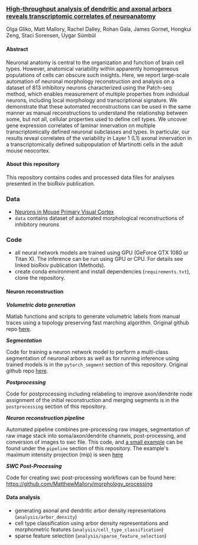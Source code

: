### [High-throughput analysis of dendritic and axonal arbors reveals transcriptomic correlates of neuroanatomy](https://www.biorxiv.org/content/10.1101/2022.03.07.482900v2)
Olga Gliko, Matt Mallory, Rachel Dalley, Rohan Gala, James Gornet, Hongkui Zeng, Staci Sorensen, Uygar Sümbül

#### Abstract
Neuronal anatomy is central to the organization and function of brain cell types. However, anatomical variability within apparently homogeneous populations of cells can obscure such insights. Here, we report large-scale automation of neuronal morphology reconstruction and analysis on a dataset of 813 inhibitory neurons characterized using the Patch-seq method, which enables measurement of multiple properties from individual neurons, including local morphology and transcriptional signature. We demonstrate that these automated reconstructions can be used in the same manner as manual reconstructions to understand the relationship between some, but not all, cellular properties used to define cell types. We uncover gene expression correlates of laminar innervation on multiple transcriptomically defined neuronal subclasses and types. In particular, our results reveal correlates of the variability in Layer 1 (L1) axonal innervation in a transcriptomically defined subpopulation of Martinotti cells in the adult mouse neocortex.


#### About this repository
This repository contains codes and processed data files for analyses presented in the bioRxiv publication.

### Data

 - [Neurons in Mouse Primary Visual Cortex](https://portal.brain-map.org/explore/classes/multimodal-characterization)
 - `data` contains dataset of automated morphological reconstructions of inhibitory neurons
 
 
### Code

- all neural network models are trained using GPU (GeForce GTX 1080 or Titan X). The inference can be run using GPU or CPU. For details see linked bioRxiv publication (Methods).
- create conda environment and install dependencies (`requirements.txt`), clone the repository.

#### Neuron reconstruction

***Volumetric data generation***

Matlab functions and scripts to generate volumetric labels from manual traces using a topology preserving fast marching algorithm.
Original github repo [here](https://github.com/rhngla/topo-preserve-fastmarching).

***Segmentation***

Code for training a neuron network model to perform a multi-class segmentation of neuronal arbors as well as for running inference using trained models is in the `pytorch_segment` section of this repository.
Original github repo [here](https://github.com/jgornet/NeuroTorch).

***Postprocessing***

Code for postprocessing including relabeling to improve axon/dendrite node assignment of the initial reconstruction and merging segments is in the `postprocessing` section of this repository.

***Neuron reconstruction pipeline***

Automated pipeline combines pre-processing raw images, segmentation of raw image stack into soma/axon/dendrite channels, post-processing, and conversion of images to swc file. This code, and [a small example](https://github.com/ogliko/patchseq-autorecon/blob/master/pipeline/example_pipeline.sh) can be found under the `pipeline` section of this repository. The example's maximum intensity projection (mip) is seen [here](https://github.com/ogliko/patchseq-autorecon/blob/master/pipeline/Example_Specimen_2112/example_specimen.PNG) 
 
***SWC Post-Processing***

Code for creating swc post-processing workflows can be found here:
 https://github.com/MatthewMallory/morphology_processing 

#### Data analysis

 - generating axonal and dendritic arbor density representations (`analysis/arbor_density`)
 - cell type classification using arbor density representations and morphometric features (`analysis/cell_type_classification`)
 - sparse feature selection (`analysis/sparse_feature_selection`)